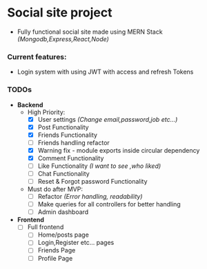 # Social site project

- Fully functional social site made using MERN Stack _(Mongodb,Express,React,Node)_

### Current features:

- Login system with using JWT with access and refresh Tokens

### TODOs

- **Backend**
  - High Priority:
    - [x] User settings _(Change email,password,job etc...)_
    - [x] Post Functionality
    - [x] Friends Functionality
    - [ ] Friends handling refactor
    - [x] Warning fix - module exports inside circular dependency
    - [x] Comment Functionality
    - [ ] Like Functionality _(I want to see ,who liked)_
    - [ ] Chat Functionality
    - [ ] Reset & Forgot password Functionality
  - Must do after MVP:
    - [ ] Refactor _(Error handling, readability)_
    - [ ] Make queries for all controllers for better handling
    - [ ] Admin dashboard
- **Frontend**
  - [ ] Full frontend
    - [ ] Home/posts page
    - [ ] Login,Register etc... pages
    - [ ] Friends Page
    - [ ] Profile Page
